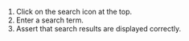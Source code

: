 1. Click on the search icon at the top.
2. Enter a search term.
3. Assert that search results are displayed correctly.